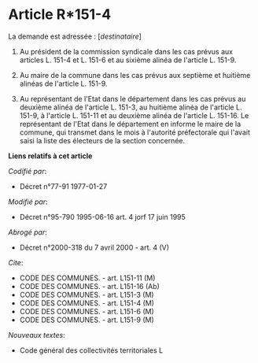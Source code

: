 # Article R*151-4

La demande est adressée : [*destinataire*]

1. Au président de la commission syndicale dans les cas prévus aux articles L. 151-4 et L. 151-6 et au sixième alinéa de
l'article L. 151-9.

2. Au maire de la commune dans les cas prévus aux septième et huitième alinéas de l'article L. 151-9.

3. Au représentant de l'Etat dans le département dans les cas prévus au deuxième alinéa de l'article L. 151-3, au huitième
alinéa de l'article L. 151-9, à l'article L. 151-11 et au deuxième alinéa de l'article L. 151-16. Le représentant de l'Etat
dans le département en informe le maire de la commune, qui transmet dans le mois à l'autorité préfectorale qui l'avait saisi
la liste des électeurs de la section concernée.

**Liens relatifs à cet article**

_Codifié par_:

  - Décret n°77-91 1977-01-27

_Modifié par_:

  - Décret n°95-790 1995-06-16 art. 4 jorf 17 juin 1995

_Abrogé par_:

  - Décret n°2000-318 du 7 avril 2000 - art. 4 (V)

_Cite_:

  - CODE DES COMMUNES. - art. L151-11 (M)
  - CODE DES COMMUNES. - art. L151-16 (Ab)
  - CODE DES COMMUNES. - art. L151-3 (M)
  - CODE DES COMMUNES. - art. L151-4 (M)
  - CODE DES COMMUNES. - art. L151-6 (M)
  - CODE DES COMMUNES. - art. L151-9 (M)

_Nouveaux textes_:

  - Code général des collectivités territoriales L
